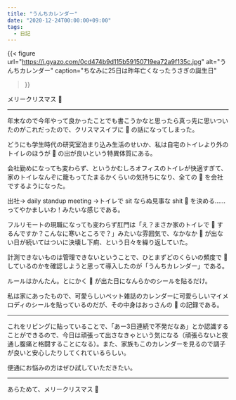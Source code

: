 ```yaml
---
title: "うんちカレンダー"
date: "2020-12-24T00:00:00+09:00"
tags:
  - 日記
---
```


{{< figure
  url="https://i.gyazo.com/0cd474b9d115b59150719ea72a9f135c.jpg"
  alt="うんちカレンダー"
  caption="ちなみに25日は昨年亡くなったうさぎの誕生日"
 >}}

メリークリスマス 🎄

---

年末なので今年やって良かったことでも書こうかなと思ったら真っ先に思いついたのがこれだったので、クリスマスイブに :poop: の話になってしまった。

どうにも学生時代の研究室泊まり込み生活のせいか、私は自宅のトイレより外のトイレのほうが :poop: の出が良いという特異体質にある。

会社勤めになっても変わらず、というかむしろオフィスのトイレが快適すぎて、家のトイレなんぞに籠もってたまるかくらいの気持ちになり、全ての :poop: を会社でするようになった。

出社→ daily standup meeting →トイレで sit ならぬ見事な shit :poop: を決める……ってやかましいわ！みたいな感じである。

フルリモートの現職になっても変わらず肛門は「え？まさか家のトイレで :poop: するんですか？こんなに寒いところで？」みたいな雰囲気で、なかなか :poop: が出ない日が続いてはついに決壊し下痢、という日々を繰り返していた。

計測できないものは管理できないということで、ひとまずどのくらいの頻度で :poop: しているのかを確認しようと思って導入したのが「うんちカレンダー」である。

ルールはかんたん。とにかく :poop: が出た日になんらかのシールを貼るだけ。

私は家にあったもので、可愛らしいペット雑誌のカレンダーに可愛らしいマイメロディのシールを貼っているのだが、その中身はおっさんの :poop: の記録である。

---

これをリビングに貼っていることで、「あー3日連続で不発だなあ」とか認識することができるので、今日は頑張って出さなきゃという気になる（頑張らないと夜通し腹痛と格闘することになる）。また、家族もこのカレンダーを見るので調子が良いと安心したりしてくれているらしい。

便通にお悩みの方はぜひ試していただきたい。

---

あらためて、メリークリスマス 🎄
